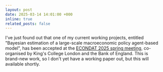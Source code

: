 ```yaml
---
layout: post
date: 2025-03-14 14:01:00 +000
inline: true
related_posts: false
---
```


I've just found out that one of my current working projects, entitled "Bayesian estimation of a large-scale macroeconomic policy
agent-based model", has been accepted at the [ECONDAT 2025 spring meeting](https://www.bankofengland.co.uk/events/2025/june/econdat-spring-2025-economics-with-nontraditional-data-and-analytical-tools), co-organised by King's College London and the Bank of England. This is brand-new work, so I don't yet have a working paper out, but this will available shortly.
